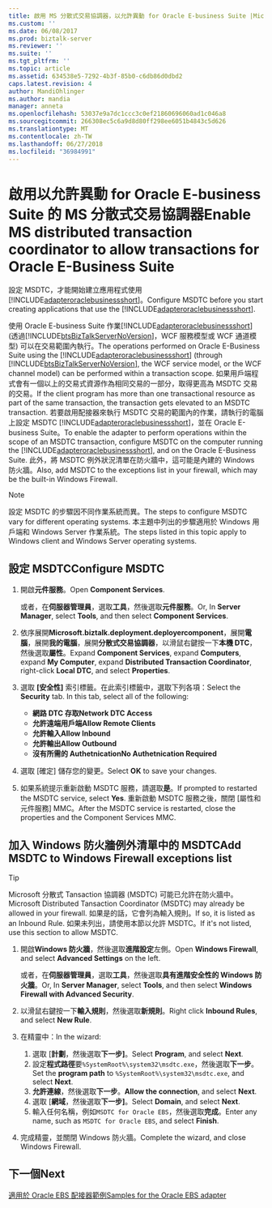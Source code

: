```yaml
---
title: 啟用 MS 分散式交易協調器，以允許異動 for Oracle E-business Suite |Microsoft Docs
ms.custom: ''
ms.date: 06/08/2017
ms.prod: biztalk-server
ms.reviewer: ''
ms.suite: ''
ms.tgt_pltfrm: ''
ms.topic: article
ms.assetid: 634538e5-7292-4b3f-85b0-c6db86d0dbd2
caps.latest.revision: 4
author: MandiOhlinger
ms.author: mandia
manager: anneta
ms.openlocfilehash: 53037e9a7dc1ccc3c0ef21860696060ad1c046a8
ms.sourcegitcommit: 266308ec5c6a9d8d80ff298ee6051b4843c5d626
ms.translationtype: MT
ms.contentlocale: zh-TW
ms.lasthandoff: 06/27/2018
ms.locfileid: "36984991"
---
```

# <a name="enable-ms-distributed-transaction-coordinator-to-allow-transactions-for-oracle-e-business-suite"></a><span data-ttu-id="bdaf3-102">啟用以允許異動 for Oracle E-business Suite 的 MS 分散式交易協調器</span><span class="sxs-lookup"><span data-stu-id="bdaf3-102">Enable MS distributed transaction coordinator to allow transactions for Oracle E-Business Suite</span></span>
<span data-ttu-id="bdaf3-103">設定 MSDTC，才能開始建立應用程式使用[!INCLUDE[adapteroraclebusinessshort](../../includes/adapteroraclebusinessshort-md.md)]。</span><span class="sxs-lookup"><span data-stu-id="bdaf3-103">Configure MSDTC before you start creating applications that use the [!INCLUDE[adapteroraclebusinessshort](../../includes/adapteroraclebusinessshort-md.md)].</span></span>  
  
<span data-ttu-id="bdaf3-104">使用 Oracle E-business Suite 作業[!INCLUDE[adapteroraclebusinessshort](../../includes/adapteroraclebusinessshort-md.md)] (透過[!INCLUDE[btsBizTalkServerNoVersion](../../includes/btsbiztalkservernoversion-md.md)]，WCF 服務模型或 WCF 通道模型) 可以在交易範圍內執行。</span><span class="sxs-lookup"><span data-stu-id="bdaf3-104">The operations performed on Oracle E-Business Suite using the [!INCLUDE[adapteroraclebusinessshort](../../includes/adapteroraclebusinessshort-md.md)] (through [!INCLUDE[btsBizTalkServerNoVersion](../../includes/btsbiztalkservernoversion-md.md)], the WCF service model, or the WCF channel model) can be performed within a transaction scope.</span></span> <span data-ttu-id="bdaf3-105">如果用戶端程式會有一個以上的交易式資源作為相同交易的一部分，取得更高為 MSDTC 交易的交易。</span><span class="sxs-lookup"><span data-stu-id="bdaf3-105">If the client program has more than one transactional resource as part of the same transaction, the transaction gets elevated to an MSDTC transaction.</span></span> <span data-ttu-id="bdaf3-106">若要啟用配接器來執行 MSDTC 交易的範圍內的作業，請執行的電腦上設定 MSDTC [!INCLUDE[adapteroraclebusinessshort](../../includes/adapteroraclebusinessshort-md.md)]，並在 Oracle E-business Suite。</span><span class="sxs-lookup"><span data-stu-id="bdaf3-106">To enable the adapter to perform operations within the scope of an MSDTC transaction, configure MSDTC on the computer running the [!INCLUDE[adapteroraclebusinessshort](../../includes/adapteroraclebusinessshort-md.md)], and on the Oracle E-Business Suite.</span></span> <span data-ttu-id="bdaf3-107">此外，將 MSDTC 例外狀況清單在防火牆中，這可能是內建的 Windows 防火牆。</span><span class="sxs-lookup"><span data-stu-id="bdaf3-107">Also, add MSDTC to the exceptions list in your firewall, which may be the built-in Windows Firewall.</span></span> 
  
> [!NOTE]
>  <span data-ttu-id="bdaf3-108">設定 MSDTC 的步驟因不同作業系統而異。</span><span class="sxs-lookup"><span data-stu-id="bdaf3-108">The steps to configure MSDTC vary for different operating systems.</span></span> <span data-ttu-id="bdaf3-109">本主題中列出的步驟適用於 Windows 用戶端和 Windows Server 作業系統。</span><span class="sxs-lookup"><span data-stu-id="bdaf3-109">The steps listed in this topic apply to Windows client and Windows Server operating systems.</span></span>  
  
## <a name="configure-msdtc"></a><span data-ttu-id="bdaf3-110">設定 MSDTC</span><span class="sxs-lookup"><span data-stu-id="bdaf3-110">Configure MSDTC</span></span>  
  
1. <span data-ttu-id="bdaf3-111">開啟**元件服務**。</span><span class="sxs-lookup"><span data-stu-id="bdaf3-111">Open **Component Services**.</span></span>  

   <span data-ttu-id="bdaf3-112">或者，在**伺服器管理員**，選取**工具**，然後選取**元件服務**。</span><span class="sxs-lookup"><span data-stu-id="bdaf3-112">Or, In **Server Manager**, select **Tools**, and then select **Component Services**.</span></span>  
  
2. <span data-ttu-id="bdaf3-113">依序展開**Microsoft.biztalk.deployment.deployercomponent**，展開**電腦**，展開**我的電腦**，展開**分散式交易協調器**，以滑鼠右鍵按一下**本機 DTC**，然後選取**屬性**。</span><span class="sxs-lookup"><span data-stu-id="bdaf3-113">Expand **Component Services**, expand **Computers**, expand **My Computer**, expand **Distributed Transaction Coordinator**, right-click **Local DTC**, and select **Properties**.</span></span>  
  
3. <span data-ttu-id="bdaf3-114">選取 **[安全性]** 索引標籤。在此索引標籤中，選取下列各項：</span><span class="sxs-lookup"><span data-stu-id="bdaf3-114">Select the **Security** tab. In this tab, select all of the following:</span></span> 

   - <span data-ttu-id="bdaf3-115">**網路 DTC 存取**</span><span class="sxs-lookup"><span data-stu-id="bdaf3-115">**Network DTC Access**</span></span>
   - <span data-ttu-id="bdaf3-116">**允許遠端用戶端**</span><span class="sxs-lookup"><span data-stu-id="bdaf3-116">**Allow Remote Clients**</span></span> 
   - <span data-ttu-id="bdaf3-117">**允許輸入**</span><span class="sxs-lookup"><span data-stu-id="bdaf3-117">**Allow Inbound**</span></span> 
   - <span data-ttu-id="bdaf3-118">**允許輸出**</span><span class="sxs-lookup"><span data-stu-id="bdaf3-118">**Allow Outbound**</span></span> 
   - <span data-ttu-id="bdaf3-119">**沒有所需的 Authetnication**</span><span class="sxs-lookup"><span data-stu-id="bdaf3-119">**No Authetnication Required**</span></span>
  
4. <span data-ttu-id="bdaf3-120">選取 [確定] 儲存您的變更。</span><span class="sxs-lookup"><span data-stu-id="bdaf3-120">Select **OK** to save your changes.</span></span>  
  
5. <span data-ttu-id="bdaf3-121">如果系統提示重新啟動 MSDTC 服務，請選取**是**。</span><span class="sxs-lookup"><span data-stu-id="bdaf3-121">If prompted to restarted the MSDTC service, select **Yes**.</span></span> <span data-ttu-id="bdaf3-122">重新啟動 MSDTC 服務之後，關閉 [屬性和元件服務] MMC。</span><span class="sxs-lookup"><span data-stu-id="bdaf3-122">After the MSDTC service is restarted, close the properties and the Component Services MMC.</span></span> 
  
## <a name="add-msdtc-to-windows-firewall-exceptions-list"></a><span data-ttu-id="bdaf3-123">加入 Windows 防火牆例外清單中的 MSDTC</span><span class="sxs-lookup"><span data-stu-id="bdaf3-123">Add MSDTC to Windows Firewall exceptions list</span></span>  

> [!TIP] 
>  <span data-ttu-id="bdaf3-124">Microsoft 分散式 Tansaction 協調器 (MSDTC) 可能已允許在防火牆中。</span><span class="sxs-lookup"><span data-stu-id="bdaf3-124">Microsoft Distributed Tansaction Coordinator (MSDTC) may already be allowed in your firewall.</span></span> <span data-ttu-id="bdaf3-125">如果是的話，它會列為輸入規則。</span><span class="sxs-lookup"><span data-stu-id="bdaf3-125">If so, it is listed as an Inbound Rule.</span></span> <span data-ttu-id="bdaf3-126">如果未列出，請使用本節以允許 MSDTC。</span><span class="sxs-lookup"><span data-stu-id="bdaf3-126">If it's not listed, use this section to allow MSDTC.</span></span> 

1.  <span data-ttu-id="bdaf3-127">開啟**Windows 防火牆**，然後選取**進階設定**左側。</span><span class="sxs-lookup"><span data-stu-id="bdaf3-127">Open **Windows Firewall**, and select **Advanced Settings** on the left.</span></span>  

    <span data-ttu-id="bdaf3-128">或者，在**伺服器管理員**，選取**工具**，然後選取**具有進階安全性的 Windows 防火牆**。</span><span class="sxs-lookup"><span data-stu-id="bdaf3-128">Or, In **Server Manager**, select **Tools**, and then select **Windows Firewall with Advanced Security**.</span></span>  
  
2.  <span data-ttu-id="bdaf3-129">以滑鼠右鍵按一下**輸入規則**，然後選取**新規則**。</span><span class="sxs-lookup"><span data-stu-id="bdaf3-129">Right click **Inbound Rules**, and select **New Rule**.</span></span>  
  
3.  <span data-ttu-id="bdaf3-130">在精靈中：</span><span class="sxs-lookup"><span data-stu-id="bdaf3-130">In the wizard:</span></span> 

    1. <span data-ttu-id="bdaf3-131">選取 [**計劃**，然後選取**下一步]**。</span><span class="sxs-lookup"><span data-stu-id="bdaf3-131">Select **Program**, and select **Next**.</span></span> 
    2. <span data-ttu-id="bdaf3-132">設定**程式路徑**要`%SystemRoot%\system32\msdtc.exe`，然後選取**下一步**。</span><span class="sxs-lookup"><span data-stu-id="bdaf3-132">Set the **program path** to `%SystemRoot%\system32\msdtc.exe`, and select **Next**.</span></span>  
    3. <span data-ttu-id="bdaf3-133">**允許連線**，然後選取**下一步**。</span><span class="sxs-lookup"><span data-stu-id="bdaf3-133">**Allow the connection**, and select **Next**.</span></span>
    4. <span data-ttu-id="bdaf3-134">選取 [**網域**，然後選取**下一步]**。</span><span class="sxs-lookup"><span data-stu-id="bdaf3-134">Select **Domain**, and select **Next**.</span></span>
    5. <span data-ttu-id="bdaf3-135">輸入任何名稱，例如`MSDTC for Oracle EBS`，然後選取**完成**。</span><span class="sxs-lookup"><span data-stu-id="bdaf3-135">Enter any name, such as `MSDTC for Oracle EBS`, and select **Finish**.</span></span>
  
5.  <span data-ttu-id="bdaf3-136">完成精靈，並關閉 Windows 防火牆。</span><span class="sxs-lookup"><span data-stu-id="bdaf3-136">Complete the wizard, and close Windows Firewall.</span></span> 
  
## <a name="next"></a><span data-ttu-id="bdaf3-137">下一個</span><span class="sxs-lookup"><span data-stu-id="bdaf3-137">Next</span></span> 
[<span data-ttu-id="bdaf3-138">適用於 Oracle EBS 配接器範例</span><span class="sxs-lookup"><span data-stu-id="bdaf3-138">Samples for the Oracle EBS adapter</span></span>](../../adapters-and-accelerators/adapter-oracle-ebs/samples-for-the-oracle-ebs-adapter.md)
